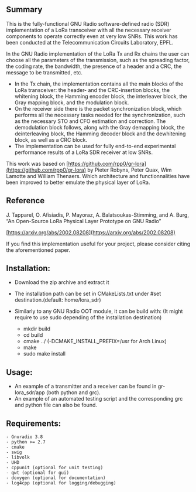 ## Summary
This is the fully-functional GNU Radio software-defined radio (SDR) implementation of a LoRa transceiver with all the necessary receiver components to operate correctly even at very low SNRs.  This work has been conducted at the Telecommunication Circuits Laboratory, EPFL. 

In the GNU Radio implementation of the LoRa Tx and Rx chains the user can choose all the parameters of the transmission, such as the spreading factor, the coding rate, the bandwidth, the presence of a header and a CRC, the message to be transmitted, etc.

-   In the Tx chain, the implementation contains all the main blocks of the LoRa transceiver: the header- and the CRC-insertion blocks, the whitening block, the Hamming encoder block, the interleaver block, the Gray mapping block, and the modulation block.
-   On the receiver side there is the packet synchronization block, which performs all the necessary tasks needed for the synchronization, such as the necessary STO and CFO estimation and correction. The demodulation block follows, along with the Gray demapping block, the deinterleaving block, the Hamming decoder block and the dewhitening block, as well as a CRC block.
-   The implementation can be used for fully end-to-end experimental performance results of a LoRa SDR receiver at low SNRs.

This work was based on [https://github.com/rpp0/gr-lora](https://github.com/rpp0/gr-lora) by Pieter Robyns, Peter Quax, Wim Lamotte and William Thenaers. Which architecture and functionnalities have been improved to better emulate the physical layer of LoRa. 

## Reference

J. Tapparel, O. Afisiadis, P. Mayoraz, A. Balatsoukas-Stimming, and A. Burg, “An Open-Source LoRa Physical Layer Prototype on GNU Radio”

[https://arxiv.org/abs/2002.08208](https://arxiv.org/abs/2002.08208)

If you find this implementation useful for your project, please consider citing the aforementioned paper.

## Installation:
-   Download the zip archive and extract it    
- The installation path can be set in CMakeLists.txt under #set destination.(default: home/lora_sdr)
    
- Similarly to any GNU Radio OOT module, it can be build with: (It might require to use sudo depending of the installation destination)  
	- mkdir build  
    - cd build  
    - cmake ../  (-DCMAKE_INSTALL_PREFIX=/usr for Arch Linux)
    - make  
    - sudo make install  

## Usage:    
- An example of a transmitter and a receiver can be found in gr-lora_sdr/app (both python and grc).  
- An example of an automated testing script and the corresponding grc and python file can also be found.

## Requirements:  
    - Gnuradio 3.8
    - python >= 2.7
    - cmake  
    - swig  
    - libvolk  
    - UHD
    - cppunit (optional for unit testing)
    - qwt (optional for gui)
    - doxygen (optional for documentation)
    - log4cpp (optional for logging/debugging)